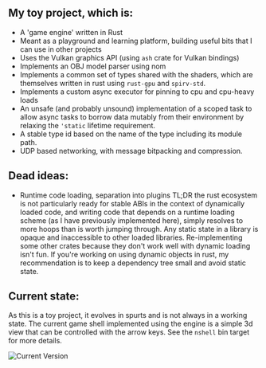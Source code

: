 ## My toy project, which is:

- A 'game engine' written in Rust
- Meant as a playground and learning platform, building useful bits that I can use in other projects
- Uses the Vulkan graphics API (using `ash` crate for Vulkan bindings)
- Implements an OBJ model parser using nom
- Implements a common set of types shared with the shaders, which are themselves written in rust using `rust-gpu` and `spirv-std`.
- Implements a custom async executor for pinning to cpu and cpu-heavy loads
- An unsafe (and probably unsound) implementation of a scoped task to allow async tasks to borrow data mutably from their environment by relaxing the `'static` lifetime requirement.
- A stable type id based on the name of the type including its module path.
- UDP based networking, with message bitpacking and compression.

## Dead ideas:
- Runtime code loading, separation into plugins
TL;DR the rust ecosystem is not particularly ready for stable ABIs in the context of dynamically loaded code, and writing code that depends on a runtime loading scheme (as I have previously implemented here), simply resolves to more hoops than is worth jumping through. Any static state in a library is opaque and inaccessible to other loaded libraries. Re-implementing some other crates because they don't work well with dynamic loading isn't fun. If you're working on using dynamic objects in rust, my recommendation is to keep a dependency tree small and avoid static state.

## Current state:

As this is a toy project, it evolves in spurts and is not always in a working state. The current game shell implemented using the engine is a simple 3d view that can be controlled with the arrow keys. See the `nshell` bin target for more details.

![Current Version](/docs/images/current.gif)
